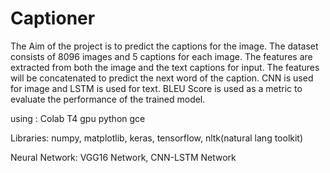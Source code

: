 # Captioner
The Aim of the project is to predict the captions for the image. The dataset consists of 8096 images and 5 captions for each image. The features are extracted from both the image and the text captions for input. The features will be concatenated to predict the next word of the caption. CNN is used for image and LSTM is used for text. BLEU Score is used as a metric to evaluate the performance of the trained model.

using : Colab
T4 gpu python gce

Libraries:
numpy,
matplotlib,
keras,
tensorflow,
nltk(natural lang toolkit)

Neural Network:
VGG16 Network,
CNN-LSTM Network
